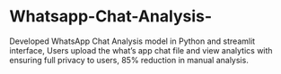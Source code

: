 # Whatsapp-Chat-Analysis-
Developed WhatsApp Chat Analysis model in Python and streamlit interface, Users upload the what’s app chat file  and view analytics with ensuring full privacy to users, 85% reduction in manual analysis. 
